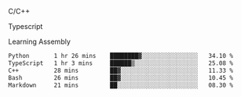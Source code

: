 <p>C/C++</p>
<p> Typescript</p>
<p>Learning Assembly</p>

<!--START_SECTION:waka-->

```txt
Python       1 hr 26 mins    ████████▓░░░░░░░░░░░░░░░░   34.10 %
TypeScript   1 hr 3 mins     ██████▒░░░░░░░░░░░░░░░░░░   25.08 %
C++          28 mins         ██▓░░░░░░░░░░░░░░░░░░░░░░   11.33 %
Bash         26 mins         ██▓░░░░░░░░░░░░░░░░░░░░░░   10.45 %
Markdown     21 mins         ██░░░░░░░░░░░░░░░░░░░░░░░   08.30 %
```

<!--END_SECTION:waka-->

